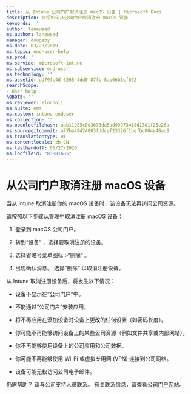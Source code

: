 ```yaml
---
title: 从 Intune 公司门户取消注册 macOS 设备 | Microsoft Docs
description: 介绍如何从公司门户取消注册 macOS 设备
keywords: ''
author: lenewsad
ms.author: lanewsad
manager: dougeby
ms.date: 03/20/2019
ms.topic: end-user-help
ms.prod: ''
ms.service: microsoft-intune
ms.subservice: end-user
ms.technology: ''
ms.assetid: dd79fc4d-6265-4dd0-87fb-8ab66b1cf692
searchScope:
- User help
ROBOTS: ''
ms.reviewer: elocholi
ms.suite: ems
ms.custom: intune-enduser
ms.collection: ''
ms.openlocfilehash: aab11985c0d3673da5ad99973418d13d1f25e26a
ms.sourcegitcommit: a77ba49424803fddcaf23326f1befbc004e48ac9
ms.translationtype: HT
ms.contentlocale: zh-CN
ms.lasthandoff: 05/27/2020
ms.locfileid: "83881605"
---
```

# <a name="unenroll-your-macos-device-from-company-portal"></a>从公司门户取消注册 macOS 设备

当从 Intune 取消注册你的 macOS 设备时，该设备无法再访问公司资源。

请按照以下步骤从管理中取消注册 macOS 设备：

1. 登录到 macOS 公司门户。
2. 转到“设备”  ，选择要取消注册的设备。

3. 选择省略号菜单图标 >“删除”  。
4. 出现确认消息。 选择“删除”  以取消注册设备。 

从 Intune 取消注册设备后，将发生以下情况：

- 设备不显示在“公司门户”中。

- 不能通过“公司门户”安装应用。

- 将不再应用在添加设备时设备上更改的任何设置（如密码长度）。

- 你可能不再能够访问设备上的某些公司资源（例如文件共享或内部网站）。

- 你不再能够使用设备上的公司应用和公司数据。

- 你可能不再能够使用 Wi-Fi 或虚拟专用网 (VPN) 连接到公司网络。

- 设备可能无权访问公司电子邮件。

仍需帮助？ 请与公司支持人员联系。 有关联系信息，请查看[公司门户网站](https://go.microsoft.com/fwlink/?linkid=2010980)。
